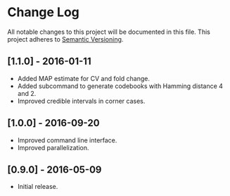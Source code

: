 # Change Log
All notable changes to this project will be documented in this file.
This project adheres to [Semantic Versioning](http://semver.org/).

## [1.1.0] - 2016-01-11
- Added MAP estimate for CV and fold change.
- Added subcommand to generate codebooks with Hamming distance 4 and 2.
- Improved credible intervals in corner cases.

## [1.0.0] - 2016-09-20
- Improved command line interface.
- Improved parallelization.

## [0.9.0] - 2016-05-09
- Initial release.
